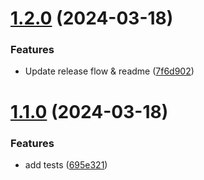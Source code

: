 # [1.2.0](https://github.com/benjamindigiorgio/link-sweeper/compare/v1.1.0...v1.2.0) (2024-03-18)


### Features

* Update release flow & readme ([7f6d902](https://github.com/benjamindigiorgio/link-sweeper/commit/7f6d9024a509a7061ca7a1e7ac79aff795aaa01a))



# [1.1.0](https://github.com/benjamindigiorgio/link-sweeper/compare/695e321ad665b9923fb1d9195a9cdebb0d900b9b...v1.1.0) (2024-03-18)


### Features

* add tests ([695e321](https://github.com/benjamindigiorgio/link-sweeper/commit/695e321ad665b9923fb1d9195a9cdebb0d900b9b))



